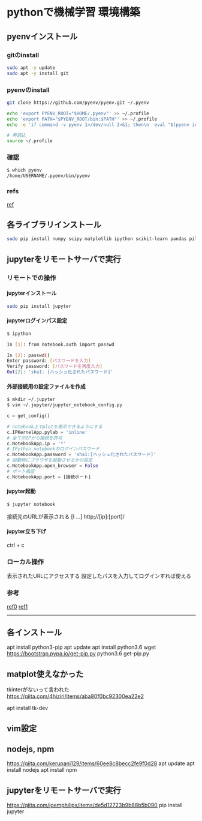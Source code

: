 # pythonで機械学習 環境構築

## pyenvインストール

### gitのinstall

```bash
sudo apt -y update
sudo apt -y install git
```

### pyenvのinstall

```bash
git clone https://github.com/pyenv/pyenv.git ~/.pyenv
```

```bash
echo 'export PYENV_ROOT="$HOME/.pyenv"' >> ~/.profile
echo 'export PATH="$PYENV_ROOT/bin:$PATH"' >> ~/.profile
echo -e 'if command -v pyenv 1>/dev/null 2>&1; then\n  eval "$(pyenv init -)"\nfi' >> ~/.profile
```

```bash
# 再読込
source ~/.profile
```

### 確認

```bash
$ which pyenv
/home/USERNAME/.pyenv/bin/pyenv
```

### refs
[ref](https://qiita.com/shigechioyo/items/198211e84f8e0e9a5c18)



## 各ライブラリインストール
```bash
sudo pip install numpy scipy matplotlib ipython scikit-learn pandas pillow
```


## jupyterをリモートサーバで実行

### リモートでの操作
#### jupyterインストール
```bash
sudo pip install jupyter
```

#### jupyterログインパス設定
```bash
$ ipython

In [1]: from notebook.auth import passwd

In [2]: passwd()
Enter password: [パスワードを入力]
Verify password: [パスワードを再度入力]
Out[2]: 'sha1: [ハッシュ化されたパスワード]'
```

#### 外部接続用の設定ファイルを作成

```bash
$ mkdir ~/.jupyter
$ vim ~/.jupyter/jupyter_notebook_config.py
```

```py
c = get_config()

# notebook上でplotを表示できるようにする
c.IPKernelApp.pylab = 'inline'
# 全てのIPから接続を許可
c.NotebookApp.ip = '*'
# IPython notebookのログインパスワード
c.NotebookApp.password = 'sha1:[ハッシュ化されたパスワード]'
# 起動時にブラウザを起動させるかの設定
c.NotebookApp.open_browser = False
# ポート指定
c.NotebookApp.port = [接続ポート]
```

#### jupyter起動

```bash
$ jupyter notebook
```

接続先のURLが表示される
[I ...] http;//[ip]:[port]/


#### jupyter立ち下げ
ctrl + c


### ローカル操作
表示されたURLにアクセスする
設定したパスを入力してログインすれば使える


### 参考
[ref0](https://qiita.com/syo_cream/items/05553b41277523a131fd)
[ref1](https://qiita.com/joemphilips/items/de5d12723b9b88b5b090)

---

## 各インストール
apt install python3-pip
apt update
apt install python3.6
wget https://bootstrap.pypa.io/get-pip.py
python3.6 get-pip.py



## matplot使えなかった
tkinterがないって言われた
https://qiita.com/4hiziri/items/aba80f0bc92300ea22e2

apt install tk-dev

## vim設定


## nodejs, npm
https://qiita.com/kerupani129/items/60ee8c8becc2fe9f0d28
apt update
apt install nodejs
apt install npm


## jupyterをリモートサーバで実行
https://qiita.com/joemphilips/items/de5d12723b9b88b5b090
pip install jupyter




